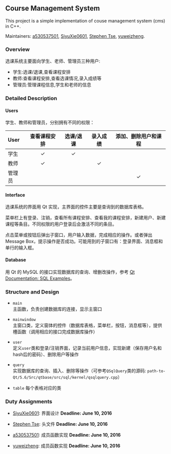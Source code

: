 ## Course Management System
This project is a simple implementation of couse management system (cms) in C++.

Maintainers: [a530537501](https://github.com/a530537501), [SiyuXie0601](https://github.com/SiyuXie0601), [Stephen Tse](https://github.com/xjiajiahao), [yuweizheng](https://github.com/yuweizheng).

### Overview
选课系统主要面向学生、老师、管理员三种用户:
* 学生:选课/退课,查看课程安排
* 教师:查看课程安排,查看选课情况,录入成绩等
* 管理员:管理课程信息,学生和老师的信息

### Detailed Description
#### Users
学生、教师和管理员，分别拥有不同的权限：

| User | 查看课程安排 | 选课/退课 | 录入成绩 | 添加、删除用户和课程 |
| :--- | :---------: | :--: | :-----: | :----------: |
| 学生 | ✓ | ✓ |   |   |
| 教师 | ✓ |   | ✓ |   |
| 管理员 |   |   |   | ✓ |

#### Interface
选课系统的界面用 Qt 实现，主界面的控件主要是查询到的数据库表格。

菜单栏上有登录、注销，查看所有课程安排、查看我的课程安排，新建用户、新建课程等条目。不同权限的用户登录后会激活不同的条目。

点击菜单或按钮后弹出子窗口，用户输入数据，完成相应的操作。或者弹出 Message Box，提示操作是否成功。可能用到的子窗口有：登录界面、消息框和单行的输入框。

#### Database
用 Qt 的 MySQL 的接口实现数据库的查询、增删改操作，参考 [Qt Documentation: SQL Examples](http://doc.qt.io/qt-5/examples-sql.html)。

### Structure and Design
* `main`  
主函数，负责创建数据库的连接，显示主窗口

* `mainwindow`  
主窗口类，定义窗体的控件（数据库表格，菜单栏，按钮，消息框等），提供槽函数（调用相应的接口完成数据库操作）


* `user`  
定义`user`类和登录/注销界面，记录当前用户信息，实现新建（保存用户名和hash后的密码）、删除用户等操作

* `query`  
实现数据库的查询、插入、删除等操作（可参考`QSqlQuery`类的源码: `path-to-Qt/5.6/Src/qtbase/src/sql/kernel/qsqlquery.cpp`）

* `table`
每个表格对应的类

### Duty Assignments
* [SiyuXie0601](https://github.com/SiyuXie0601): 界面设计 **Deadline: June 10, 2016**

* [Stephen Tse](https://github.com/xjiajiahao): 头文件  **Deadline: June 10, 2016**

* [a530537501](https://github.com/a530537501): 成员函数实现  **Deadline: June 10, 2016**

* [yuweizheng](https://github.com/yuweizheng): 成员函数实现  **Deadline: June 10, 2016**
